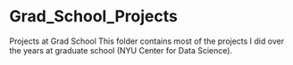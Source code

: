 # Grad_School_Projects
Projects at Grad School
This folder contains most of the projects I did over the years at graduate school (NYU Center for Data Science).
